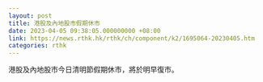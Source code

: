 ```yaml
---
layout: post
title: 港股及內地股市假期休市
date: 2023-04-05 09:38:05.000000000 +08:00
link: https://news.rthk.hk/rthk/ch/component/k2/1695064-20230405.htm
categories: rthk
---
```


港股及內地股市今日清明節假期休市，將於明早復市。
